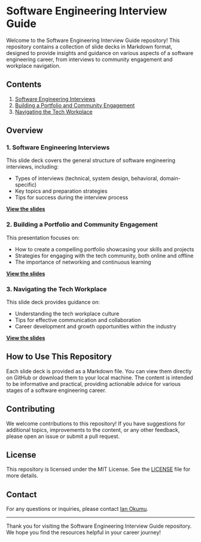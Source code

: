 # Software Engineering Interview Guide

Welcome to the Software Engineering Interview Guide repository! This repository contains a collection of slide decks in Markdown format, designed to provide insights and guidance on various aspects of a software engineering career, from interviews to community engagement and workplace navigation.

## Contents

1. [Software Engineering Interviews](./interviews.md)
2. [Building a Portfolio and Community Engagement](./Building_a_Portfolio_and_Community_Engagement.md)
3. [Navigating the Tech Workplace](./Navigating_the_Tech_Workplace.md)

## Overview

### 1. Software Engineering Interviews

This slide deck covers the general structure of software engineering interviews, including:
- Types of interviews (technical, system design, behavioral, domain-specific)
- Key topics and preparation strategies
- Tips for success during the interview process

**[View the slides](./Software_Engineering_Interviews.md)**

### 2. Building a Portfolio and Community Engagement

This presentation focuses on:
- How to create a compelling portfolio showcasing your skills and projects
- Strategies for engaging with the tech community, both online and offline
- The importance of networking and continuous learning

**[View the slides](./Building_a_Portfolio_and_Community_Engagement.md)**

### 3. Navigating the Tech Workplace

This slide deck provides guidance on:
- Understanding the tech workplace culture
- Tips for effective communication and collaboration
- Career development and growth opportunities within the industry

**[View the slides](./Navigating_the_Tech_Workplace.md)**

## How to Use This Repository

Each slide deck is provided as a Markdown file. You can view them directly on GitHub or download them to your local machine. The content is intended to be informative and practical, providing actionable advice for various stages of a software engineering career.

## Contributing

We welcome contributions to this repository! If you have suggestions for additional topics, improvements to the content, or any other feedback, please open an issue or submit a pull request.

## License

This repository is licensed under the MIT License. See the [LICENSE](./LICENSE) file for more details.

## Contact

For any questions or inquiries, please contact [Ian Okumu](mailto:okumu.otsembo@gmail.com).

---

Thank you for visiting the Software Engineering Interview Guide repository. We hope you find the resources helpful in your career journey!